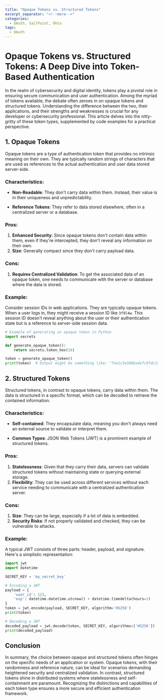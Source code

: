 ```yaml
---
title: "Opaque Tokens vs. Structured Tokens"
excerpt_separator: "<!--more-->"
categories:
  - OAuth, SailPoint, Okta
tags:
  - OAuth
---
```

# Opaque Tokens vs. Structured Tokens: A Deep Dive into Token-Based Authentication

In the realm of cybersecurity and digital identity, tokens play a pivotal role in ensuring secure communication and user authentication. Among the myriad of tokens available, the debate often zeroes in on opaque tokens and structured tokens. Understanding the difference between the two, their applications, and their strengths and weaknesses is crucial for any developer or cybersecurity professional. This article delves into the nitty-gritty of these token types, supplemented by code examples for a practical perspective.

## 1. **Opaque Tokens**

Opaque tokens are a type of authentication token that provides no intrinsic meaning on their own. They are typically random strings of characters that are used as references to the actual authentication and user data stored server-side.

### **Characteristics**:

- **Non-Readable**: They don't carry data within them. Instead, their value is in their uniqueness and unpredictability.
  
- **Reference Tokens**: They refer to data stored elsewhere, often in a centralized server or a database.
  
### **Pros**:

1. **Enhanced Security**: Since opaque tokens don't contain data within them, even if they're intercepted, they don't reveal any information on their own.
2. **Size**: Generally compact since they don't carry payload data.

### **Cons**:

1. **Requires Centralized Validation**: To get the associated data of an opaque token, one needs to communicate with the server or database where the data is stored.

### **Example**:
Consider session IDs in web applications. They are typically opaque tokens. When a user logs in, they might receive a session ID like `3f9l4w`. This session ID doesn't reveal anything about the user or their authentication state but is a reference to server-side session data.

```python
# Example of generating an opaque token in Python
import secrets

def generate_opaque_token():
    return secrets.token_hex(16)

token = generate_opaque_token()
print(token)  # Output might be something like: "f4a1c3e588ba4efc9fdc15b2"
```

## 2. **Structured Tokens**

Structured tokens, in contrast to opaque tokens, carry data within them. The data is structured in a specific format, which can be decoded to retrieve the contained information.

### **Characteristics**:

- **Self-contained**: They encapsulate data, meaning you don't always need an external source to validate or interpret them.
  
- **Common Types**: JSON Web Tokens (JWT) is a prominent example of structured tokens.

### **Pros**:

1. **Statelessness**: Given that they carry their data, servers can validate structured tokens without maintaining state or querying external storage.
2. **Flexibility**: They can be used across different services without each service needing to communicate with a centralized authentication server.

### **Cons**:

1. **Size**: They can be large, especially if a lot of data is embedded.
2. **Security Risks**: If not properly validated and checked, they can be vulnerable to attacks.

### **Example**:
A typical JWT consists of three parts: header, payload, and signature. Here's a simplistic representation:

```python
import jwt
import datetime

SECRET_KEY = 'my_secret_key'

# Encoding a JWT
payload = {
    'user_id': 123,
    'exp': datetime.datetime.utcnow() + datetime.timedelta(hours=1)
}
token = jwt.encode(payload, SECRET_KEY, algorithm='HS256')
print(token)

# Decoding a JWT
decoded_payload = jwt.decode(token, SECRET_KEY, algorithms=['HS256'])
print(decoded_payload)
```

## Conclusion

In summary, the choice between opaque and structured tokens often hinges on the specific needs of an application or system. Opaque tokens, with their randomness and reference nature, can be ideal for scenarios demanding heightened security and centralized validation. In contrast, structured tokens shine in distributed systems where statelessness and self-containment are paramount. Recognizing the distinctions and capabilities of each token type ensures a more secure and efficient authentication framework.
